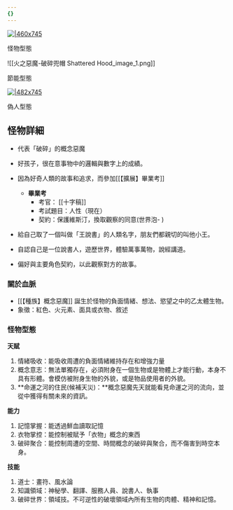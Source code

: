 ```yaml
---
{}
---
```

[![|460x745](https://i.pinimg.com/564x/3c/b8/f1/3cb8f143e4068b4eb9a13d1a9e963661.jpg)](https://i.pinimg.com/564x/3c/b8/f1/3cb8f143e4068b4eb9a13d1a9e963661.jpg)

怪物型態

![[火之惡魔-破碎兜帽 Shattered Hood_image_1.png]]

節能型態

[![|482x745](https://i.pinimg.com/564x/2e/0b/61/2e0b615d3464b355b81adeafb69a2b51.jpg)](https://i.pinimg.com/564x/2e/0b/61/2e0b615d3464b355b81adeafb69a2b51.jpg)

偽人型態

## 怪物詳細

- 代表「破碎」的概念惡魔
- 好孩子，很在意事物中的邏輯與數字上的成績。

- 因為好奇人類的故事和追求，而參加[[【擴展】畢業考]]
    - **畢業考**
        - 考官： [[十字稿]]
        - 考試題目：人性（現在）
        - 契約：保護維斯汀，換取觀察的同意(世界泡- )

- 給自己取了一個叫做「王說書」的人類名字，朋友們都親切的叫他小王。
- 自認自己是一位說書人，遊歷世界，體驗萬事萬物，說經講道。
- 偏好與主要角色契約，以此觀察對方的故事。

### 關於血脈

- [[【種族】概念惡魔]] 誕生於怪物的負面情緒、想法、慾望之中的乙太體生物。
- 象徵：紅色、火元素、面具或衣物、敘述

### **怪物型態**

**天賦**

1. 情緒吸收：能吸收周遭的負面情緒維持存在和增強力量
2. 概念意志：無法單獨存在，必須附身在一個生物或是物體上才能行動，本身不具有形體。會模仿被附身生物的外貌，或是物品使用者的外貌。
3. **命運之河的住民(候補天災)：**概念惡魔先天就能看見命運之河的流向，並從中獲得有關未來的資訊。

**能力**

1. 記憶掌握：能透過鮮血讀取記憶
2. 衣物掌控：能控制被賦予「衣物」概念的東西
3. 破碎聚合：能控制周遭的空間、時間概念的破碎與聚合，而不傷害到時空本身。

**技能**

1. 道士：畫符、風水論
2. 知識領域：神秘學、翻譯、服務人員、說書人、執事
3. 破碎世界：領域技。不可逆性的破壞領域內所有生物的肉體、精神和記憶。